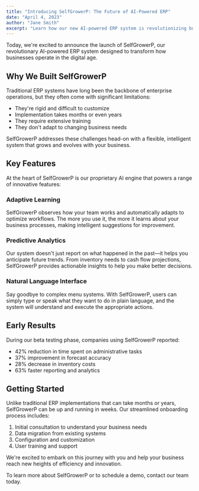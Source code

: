 ```yaml
---
title: "Introducing SelfGrowerP: The Future of AI-Powered ERP"
date: "April 4, 2023"
author: "Jane Smith"
excerpt: "Learn how our new AI-powered ERP system is revolutionizing business operations for companies of all sizes."
---
```


Today, we're excited to announce the launch of SelfGrowerP, our revolutionary AI-powered ERP system designed to transform how businesses operate in the digital age.

## Why We Built SelfGrowerP

Traditional ERP systems have long been the backbone of enterprise operations, but they often come with significant limitations:

- They're rigid and difficult to customize
- Implementation takes months or even years
- They require extensive training
- They don't adapt to changing business needs

SelfGrowerP addresses these challenges head-on with a flexible, intelligent system that grows and evolves with your business.

## Key Features

At the heart of SelfGrowerP is our proprietary AI engine that powers a range of innovative features:

### Adaptive Learning

SelfGrowerP observes how your team works and automatically adapts to optimize workflows. The more you use it, the more it learns about your business processes, making intelligent suggestions for improvement.

### Predictive Analytics

Our system doesn't just report on what happened in the past—it helps you anticipate future trends. From inventory needs to cash flow projections, SelfGrowerP provides actionable insights to help you make better decisions.

### Natural Language Interface

Say goodbye to complex menu systems. With SelfGrowerP, users can simply type or speak what they want to do in plain language, and the system will understand and execute the appropriate actions.

## Early Results

During our beta testing phase, companies using SelfGrowerP reported:

- 42% reduction in time spent on administrative tasks
- 37% improvement in forecast accuracy
- 28% decrease in inventory costs
- 63% faster reporting and analytics

## Getting Started

Unlike traditional ERP implementations that can take months or years, SelfGrowerP can be up and running in weeks. Our streamlined onboarding process includes:

1. Initial consultation to understand your business needs
2. Data migration from existing systems
3. Configuration and customization
4. User training and support

We're excited to embark on this journey with you and help your business reach new heights of efficiency and innovation.

To learn more about SelfGrowerP or to schedule a demo, contact our team today.

